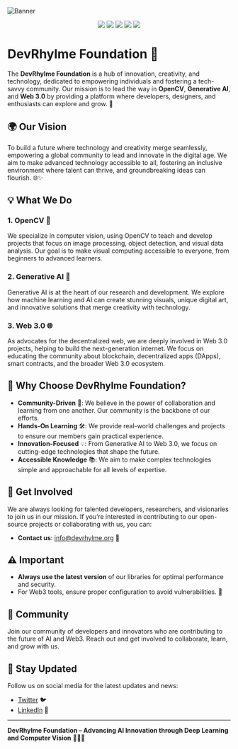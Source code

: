 ![Banner](https://github.com/user-attachments/assets/c3a578f4-5f94-4307-be0d-bd2295645375)

<p align="center"> 
  <a href="mailto:info@devrhylme.org"><img src="https://img.shields.io/badge/Gmail-D14836?style=for-the-badge&logo=gmail&logoColor=white" /></a>
  <a href="https://www.linkedin.com/company/devrhylme-foundation/"><img src="https://img.shields.io/badge/LinkedIn-0077B5?style=for-the-badge&logo=linkedin&logoColor=white" /></a>
  <a href="https://www.instagram.com/devrhylme1"><img src="https://img.shields.io/badge/Instagram-E4405F?style=for-the-badge&logo=instagram&logoColor=white" /></a>
  <a href="https://join.slack.com/t/devrhylmefoundation/shared_invite/zt-2sjg2note-JAoszdfmfzJDsGk7vXcZag"><img src="https://img.shields.io/badge/Slack-4A154B?style=for-the-badge&logo=slack&logoColor=white" /></a>
  <a href="https://x.com/Devrhylme1"><img src="https://img.shields.io/badge/X-000000?style=for-the-badge&logo=x&logoColor=white" /></a>
</p>

# DevRhylme Foundation 🌟

The **DevRhylme Foundation** is a hub of innovation, creativity, and technology, dedicated to empowering individuals and fostering a tech-savvy community. Our mission is to lead the way in **OpenCV**, **Generative AI**, and **Web 3.0** by providing a platform where developers, designers, and enthusiasts can explore and grow. 🚀

## 🌍 Our Vision

To build a future where technology and creativity merge seamlessly, empowering a global community to lead and innovate in the digital age. We aim to make advanced technology accessible to all, fostering an inclusive environment where talent can thrive, and groundbreaking ideas can flourish. 🌐✨

## 💡 What We Do

### 1. **OpenCV** 📸
We specialize in computer vision, using OpenCV to teach and develop projects that focus on image processing, object detection, and visual data analysis. Our goal is to make visual computing accessible to everyone, from beginners to advanced learners.

### 2. **Generative AI** 🤖
Generative AI is at the heart of our research and development. We explore how machine learning and AI can create stunning visuals, unique digital art, and innovative solutions that merge creativity with technology.

### 3. **Web 3.0** 🌐
As advocates for the decentralized web, we are deeply involved in Web 3.0 projects, helping to build the next-generation internet. We focus on educating the community about blockchain, decentralized apps (DApps), smart contracts, and the broader Web 3.0 ecosystem.

## 🎯 Why Choose DevRhylme Foundation?

- **Community-Driven** 🤝: We believe in the power of collaboration and learning from one another. Our community is the backbone of our efforts.
- **Hands-On Learning** 🛠️: We provide real-world challenges and projects to ensure our members gain practical experience.
- **Innovation-Focused** 💡: From Generative AI to Web 3.0, we focus on cutting-edge technologies that shape the future.
- **Accessible Knowledge** 📚: We aim to make complex technologies simple and approachable for all levels of expertise.

## 🔗 Get Involved

We are always looking for talented developers, researchers, and visionaries to join us in our mission. If you’re interested in contributing to our open-source projects or collaborating with us, you can:

- **Contact us**: info@devrhylme.org 📧

## ⚠️ Important

- **Always use the latest version** of our libraries for optimal performance and security.
- For Web3 tools, ensure proper configuration to avoid vulnerabilities. 🔐

## 💬 Community

Join our community of developers and innovators who are contributing to the future of AI and Web3. Reach out and get involved to collaborate, learn, and grow with us.

## 📢 Stay Updated

Follow us on social media for the latest updates and news:
- [Twitter](https://twitter.com/devrhylme1) 🐦
- [LinkedIn](https://www.linkedin.com/company/devrhylme) 💼
---

**DevRhylme Foundation – Advancing AI Innovation through Deep Learning and Computer Vision** 🌟🌐🚀
